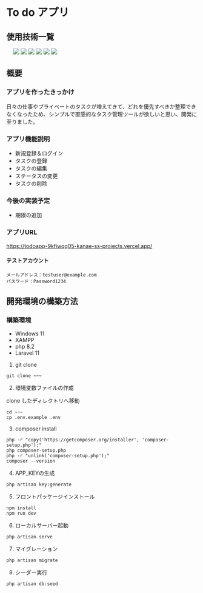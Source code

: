 # To do アプリ
## 使用技術一覧
<p style="display: inline">
　<!-- フロントエンドの言語一覧 -->
    <img src="https://img.shields.io/badge/-HTML-99d1ce.svg?logo=&style=for-the-badge">
    <img src="https://img.shields.io/badge/-CSS-1572B6.svg?logo=&style=for-the-badge">
    <img src="https://img.shields.io/badge/-Javascript-fff5a1.svg?logo=javascript&style=for-the-badge">
  <!-- バックエンドの言語一覧 -->
  <img src="https://img.shields.io/badge/-Php-cccfff.svg?logo=php&style=for-the-badge">
  <!-- バックエンドのフレームワーク一覧 -->
  <img src="https://img.shields.io/badge/-Laravel-f3a68c.svg?logo=laravel&style=for-the-badge">
  <!-- ミドルウェア一覧 -->
  <img src="https://img.shields.io/badge/-MySQL-4479A1.svg?logo=mysql&style=for-the-badge&logoColor=white">
</p>

## 概要
### アプリを作ったきっかけ
日々の仕事やプライベートのタスクが増えてきて、どれを優先すべきか整理できなくなったため、シンプルで直感的なタスク管理ツールが欲しいと思い、開発に至りました。

### アプリ機能説明
* 新規登録＆ログイン
* タスクの登録
* タスクの編集
* ステータスの変更
* タスクの削除

### 今後の実装予定
* 期限の追加

### アプリURL
https://todoapp-9kfiwqq05-kanae-ss-projects.vercel.app/

#### テストアカウント
~~~
メールアドレス：testuser@example.com
パスワード：Password1234
~~~

## 開発環境の構築方法

### 構築環境
* Windows 11
* XAMPP
* php 8.2
* Laravel 11

1. git clone
~~~
git clone ~~~
~~~
2. 環境変数ファイルの作成

clone したディレクトリへ移動
~~~
cd ~~~
cp .env.example .env
~~~
3. composer install
~~~
php -r "copy('https://getcomposer.org/installer', 'composer-setup.php');"
php composer-setup.php
php -r "unlink('composer-setup.php');"
composer --version
~~~
4. APP_KEYの生成
~~~
php artisan key:generate
~~~
5. フロントパッケージインストール
~~~
npm install
npm run dev
~~~
6. ローカルサーバー起動
~~~
php artisan serve
~~~
7. マイグレーション
~~~
php artisan migrate
~~~
8. シーダー実行
~~~
php artisan db:seed
~~~